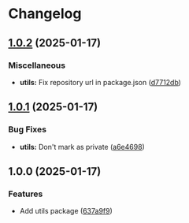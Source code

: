 # Changelog

## [1.0.2](https://github.com/lightbasenl/platforms/compare/utils-v1.0.1...utils-v1.0.2) (2025-01-17)


### Miscellaneous

* **utils:** Fix repository url in package.json ([d7712db](https://github.com/lightbasenl/platforms/commit/d7712dbdeb6bf647f6b8cd2c1ceab96b9b8b16bd))

## [1.0.1](https://github.com/lightbasenl/platforms/compare/utils-v1.0.0...utils-v1.0.1) (2025-01-17)

### Bug Fixes

- **utils:** Don't mark as private
  ([a6e4698](https://github.com/lightbasenl/platforms/commit/a6e46989457d93178922019d94903e52f75ba9f6))

## 1.0.0 (2025-01-17)

### Features

- Add utils package
  ([637a9f9](https://github.com/lightbasenl/platforms/commit/637a9f9e24f5704d305304d9dda55b13284ff474))
